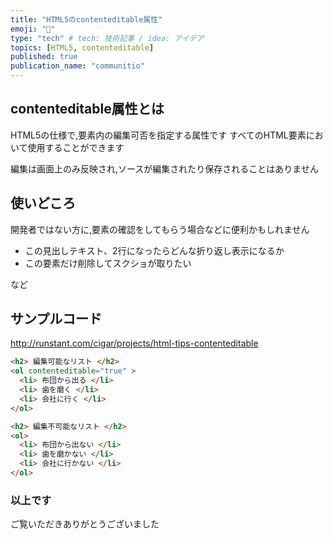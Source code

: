 ```yaml
---
title: "HTML5のcontenteditable属性"
emoji: "📝"
type: "tech" # tech: 技術記事 / idea: アイデア
topics: [HTML5, contenteditable]
published: true
publication_name: "communitio"
---
```


## contenteditable属性とは
HTML5の仕様で,要素内の編集可否を指定する属性です
すべてのHTML要素において使用することができます

編集は画面上のみ反映され,ソースが編集されたり保存されることはありません

## 使いどころ
開発者ではない方に,要素の確認をしてもらう場合などに便利かもしれません
- この見出しテキスト、2行になったらどんな折り返し表示になるか
- この要素だけ削除してスクショが取りたい

など

## サンプルコード
http://runstant.com/cigar/projects/html-tips-contenteditable

```html
<h2> 編集可能なリスト </h2>
<ol contenteditable="true" >
  <li> 布団から出る </li>
  <li> 歯を磨く </li>
  <li> 会社に行く </li>
</ol>

<h2> 編集不可能なリスト </h2>
<ol>
  <li> 布団から出ない </li>
  <li> 歯を磨かない </li>
  <li> 会社に行かない </li>
</ol>
```

### 以上です
ご覧いただきありがとうございました